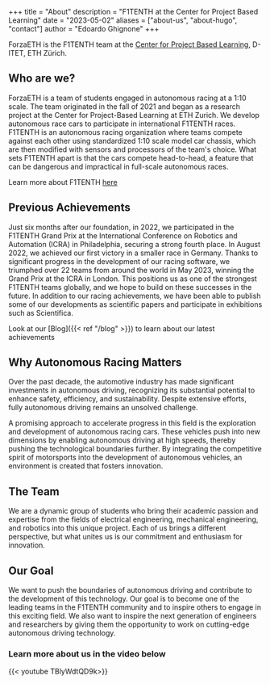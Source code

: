 +++
title = "About"
description = "F1TENTH at the Center for Project Based Learning"
date = "2023-05-02"
aliases = ["about-us", "about-hugo", "contact"]
author = "Edoardo Ghignone"
+++

ForzaETH is the F1TENTH team at the [Center for Project Based Learning](https://pbl.ee.ethz.ch/), D-ITET, ETH Zürich.

## Who are we?
ForzaETH is a team of students engaged in autonomous racing at a 1:10 scale. The team originated in the fall of 2021 and began as a research project at the Center for Project-Based Learning at ETH Zurich. We develop autonomous race cars to participate in international F1TENTH races. F1TENTH is an autonomous racing organization where teams compete against each other using standardized 1:10 scale model car chassis, which are then modified with sensors and processors of the team's choice. What sets F1TENTH apart is that the cars compete head-to-head, a feature that can be dangerous and impractical in full-scale autonomous races.

Learn more about F1TENTH [here](https://f1tenth.org/)


## Previous Achievements
Just six months after our foundation, in 2022, we participated in the F1TENTH Grand Prix at the International Conference on Robotics and Automation (ICRA) in Philadelphia, securing a strong fourth place. In August 2022, we achieved our first victory in a smaller race in Germany. Thanks to significant progress in the development of our racing software, we triumphed over 22 teams from around the world in May 2023, winning the Grand Prix at the ICRA in London. This positions us as one of the strongest F1TENTH teams globally, and we hope to build on these successes in the future. In addition to our racing achievements, we have been able to publish some of our developments as scientific papers and participate in exhibitions such as Scientifica.

Look at our [Blog]({{< ref "/blog" >}}) to learn about our latest achievements

## Why Autonomous Racing Matters

Over the past decade, the automotive industry has made significant investments in autonomous driving, recognizing its substantial potential to enhance safety, efficiency, and sustainability. Despite extensive efforts, fully autonomous driving remains an unsolved challenge.

A promising approach to accelerate progress in this field is the exploration and development of autonomous racing cars. These vehicles push into new dimensions by enabling autonomous driving at high speeds, thereby pushing the technological boundaries further. By integrating the competitive spirit of motorsports into the development of autonomous vehicles, an environment is created that fosters innovation.

## The Team

We are a dynamic group of students who bring their academic passion and expertise from the fields of electrical engineering, mechanical engineering, and robotics into this unique project. Each of us brings a different perspective, but what unites us is our commitment and enthusiasm for innovation.

## Our Goal

We want to push the boundaries of autonomous driving and contribute to the development of this technology. Our goal is to become one of the leading teams in the F1TENTH community and to inspire others to engage in this exciting field. We also want to inspire the next generation of engineers and researchers by giving them the opportunity to work on cutting-edge autonomous driving technology.



### Learn more about us in the video below
{{< youtube TBlyWdtQD9k>}}
